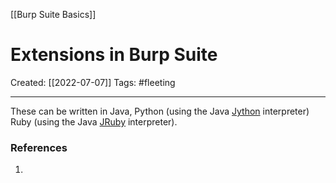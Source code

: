 [[Burp Suite Basics]]

# Extensions in Burp Suite
Created:  [[2022-07-07]]
Tags: #fleeting 

---
These can be written in Java, Python (using the Java [Jython](https://www.jython.org/) interpreter)
Ruby (using the Java [JRuby](https://www.jruby.org/) interpreter).












### References
1. 